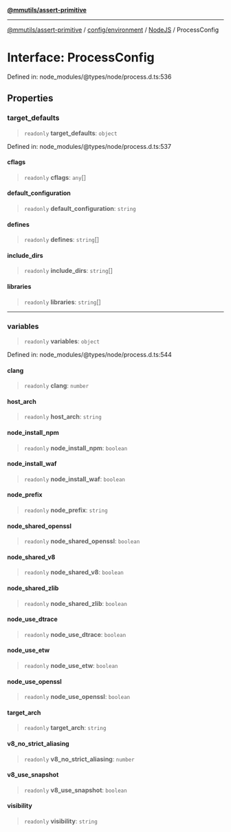 [**@mmutils/assert-primitive**](../../../../../README.md)

***

[@mmutils/assert-primitive](../../../../../modules.md) / [config/environment](../../../README.md) / [NodeJS](../README.md) / ProcessConfig

# Interface: ProcessConfig

Defined in: node\_modules/@types/node/process.d.ts:536

## Properties

### target\_defaults

> `readonly` **target\_defaults**: `object`

Defined in: node\_modules/@types/node/process.d.ts:537

#### cflags

> `readonly` **cflags**: `any`[]

#### default\_configuration

> `readonly` **default\_configuration**: `string`

#### defines

> `readonly` **defines**: `string`[]

#### include\_dirs

> `readonly` **include\_dirs**: `string`[]

#### libraries

> `readonly` **libraries**: `string`[]

***

### variables

> `readonly` **variables**: `object`

Defined in: node\_modules/@types/node/process.d.ts:544

#### clang

> `readonly` **clang**: `number`

#### host\_arch

> `readonly` **host\_arch**: `string`

#### node\_install\_npm

> `readonly` **node\_install\_npm**: `boolean`

#### node\_install\_waf

> `readonly` **node\_install\_waf**: `boolean`

#### node\_prefix

> `readonly` **node\_prefix**: `string`

#### node\_shared\_openssl

> `readonly` **node\_shared\_openssl**: `boolean`

#### node\_shared\_v8

> `readonly` **node\_shared\_v8**: `boolean`

#### node\_shared\_zlib

> `readonly` **node\_shared\_zlib**: `boolean`

#### node\_use\_dtrace

> `readonly` **node\_use\_dtrace**: `boolean`

#### node\_use\_etw

> `readonly` **node\_use\_etw**: `boolean`

#### node\_use\_openssl

> `readonly` **node\_use\_openssl**: `boolean`

#### target\_arch

> `readonly` **target\_arch**: `string`

#### v8\_no\_strict\_aliasing

> `readonly` **v8\_no\_strict\_aliasing**: `number`

#### v8\_use\_snapshot

> `readonly` **v8\_use\_snapshot**: `boolean`

#### visibility

> `readonly` **visibility**: `string`
